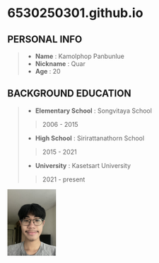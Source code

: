# 6530250301.github.io
## PERSONAL INFO
> - **Name** : Kamolphop Panbunlue
> - **Nickname** : Quar
> - **Age** : 20

## BACKGROUND EDUCATION
> - **Elementary School** : Songvitaya School
>> 2006 - 2015
> - **High School** : Sirirattanathorn School
>> 2015 - 2021
> - **University** : Kasetsart University
>> 2021 - present
<img src="https://github.com/L3b1-qw/6530250301.github.io/blob/d826b04fc7fe0244d2f0172b513d7e01b10bc2c1/IMG_2876%20(1).jpg" alt=" Person" style="height: 150px; width: 110px;"/>


